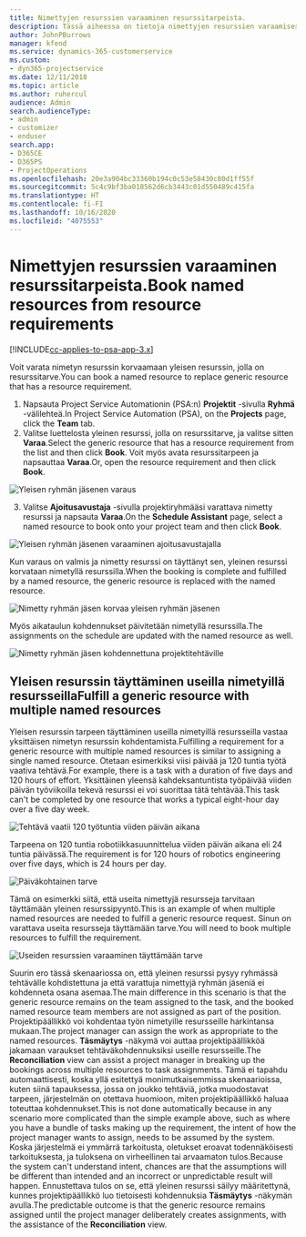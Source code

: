 ```yaml
---
title: Nimettyjen resurssien varaaminen resurssitarpeista.
description: Tässä aiheessa on tietoja nimettyjen resurssien varaamisesta yleistä resurssitarvetta varten.
author: JohnPBurrows
manager: kfend
ms.service: dynamics-365-customerservice
ms.custom:
- dyn365-projectservice
ms.date: 12/11/2018
ms.topic: article
ms.author: ruhercul
audience: Admin
search.audienceType:
- admin
- customizer
- enduser
search.app:
- D365CE
- D365PS
- ProjectOperations
ms.openlocfilehash: 20e3a904bc33360b194c0c53e58430c80d1ff55f
ms.sourcegitcommit: 5c4c9bf3ba018562d6cb3443c01d550489c415fa
ms.translationtype: HT
ms.contentlocale: fi-FI
ms.lasthandoff: 10/16/2020
ms.locfileid: "4075553"
---
```

# <a name="book-named-resources-from-resource-requirements"></a><span data-ttu-id="c30a4-103">Nimettyjen resurssien varaaminen resurssitarpeista.</span><span class="sxs-lookup"><span data-stu-id="c30a4-103">Book named resources from resource requirements</span></span>

[!INCLUDE[cc-applies-to-psa-app-3.x](../includes/cc-applies-to-psa-app-3x.md)]

<span data-ttu-id="c30a4-104">Voit varata nimetyn resurssin korvaamaan yleisen resurssin, jolla on resurssitarve.</span><span class="sxs-lookup"><span data-stu-id="c30a4-104">You can book a named resource to replace generic resource that has a resource requirement.</span></span>

1. <span data-ttu-id="c30a4-105">Napsauta Project Service Automationin (PSA:n) **Projektit** -sivulla **Ryhmä** -välilehteä.</span><span class="sxs-lookup"><span data-stu-id="c30a4-105">In Project Service Automation (PSA), on the **Projects** page, click the **Team** tab.</span></span>
2. <span data-ttu-id="c30a4-106">Valitse luettelosta yleinen resurssi, jolla on resurssitarve, ja valitse sitten **Varaa**.</span><span class="sxs-lookup"><span data-stu-id="c30a4-106">Select the generic resource that has a resource requirement from the list and then click **Book**.</span></span> <span data-ttu-id="c30a4-107">Voit myös avata resurssitarpeen ja napsauttaa **Varaa**.</span><span class="sxs-lookup"><span data-stu-id="c30a4-107">Or, open the resource requirement and then click **Book**.</span></span>


![Yleisen ryhmän jäsenen varaus](media/RM-how-to-14.png)


3. <span data-ttu-id="c30a4-109">Valitse **Ajoitusavustaja** -sivulla projektiryhmääsi varattava nimetty resurssi ja napsauta **Varaa**.</span><span class="sxs-lookup"><span data-stu-id="c30a4-109">On the **Schedule Assistant** page, select a named resource to book onto your project team and then click **Book**.</span></span>

![Yleisen ryhmän jäsenen varaaminen ajoitusavustajalla](media/RM-how-to-15.png)

<span data-ttu-id="c30a4-111">Kun varaus on valmis ja nimetty resurssi on täyttänyt sen, yleinen resurssi korvataan nimetyllä resurssilla.</span><span class="sxs-lookup"><span data-stu-id="c30a4-111">When the booking is complete and fulfilled by a named resource, the generic resource is replaced with the named resource.</span></span>

![Nimetty ryhmän jäsen korvaa yleisen ryhmän jäsenen](media/RM-how-to-16.png)

<span data-ttu-id="c30a4-113">Myös aikataulun kohdennukset päivitetään nimetyllä resurssilla.</span><span class="sxs-lookup"><span data-stu-id="c30a4-113">The assignments on the schedule are updated with the named resource as well.</span></span>

![Nimetty ryhmän jäsen kohdennettuna projektitehtäville](media/RM-how-to-17.png)

## <a name="fulfill-a-generic-resource-with-multiple-named-resources"></a><span data-ttu-id="c30a4-115">Yleisen resurssin täyttäminen useilla nimetyillä resursseilla</span><span class="sxs-lookup"><span data-stu-id="c30a4-115">Fulfill a generic resource with multiple named resources</span></span>
<span data-ttu-id="c30a4-116">Yleisen resurssin tarpeen täyttäminen useilla nimetyillä resursseilla vastaa yksittäisen nimetyn resurssin kohdentamista.</span><span class="sxs-lookup"><span data-stu-id="c30a4-116">Fulfilling a requirement for a generic resource with multiple named resources is similar to assigning a single named resource.</span></span> <span data-ttu-id="c30a4-117">Otetaan esimerkiksi viisi päivää ja 120 tuntia työtä vaativa tehtävä.</span><span class="sxs-lookup"><span data-stu-id="c30a4-117">For example, there is a task with a duration of five days and 120 hours of effort.</span></span> <span data-ttu-id="c30a4-118">Yksittäinen yleensä kahdeksantuntista työpäivää viiden päivän työviikoilla tekevä resurssi ei voi suorittaa tätä tehtävää.</span><span class="sxs-lookup"><span data-stu-id="c30a4-118">This task can't be completed by one resource that works a typical eight-hour day over a five day week.</span></span> 

![Tehtävä vaatii 120 työtuntia viiden päivän aikana](media/RM-how-to-21.png)

<span data-ttu-id="c30a4-120">Tarpeena on 120 tuntia robotiikkasuunnittelua viiden päivän aikana eli 24 tuntia päivässä.</span><span class="sxs-lookup"><span data-stu-id="c30a4-120">The requirement is for 120 hours of robotics engineering over five days, which is 24 hours per day.</span></span>

![Päiväkohtainen tarve](media/RM-how-to-22.png)

<span data-ttu-id="c30a4-122">Tämä on esimerkki siitä, että useita nimettyjä resursseja tarvitaan täyttämään yleinen resurssipyyntö.</span><span class="sxs-lookup"><span data-stu-id="c30a4-122">This is an example of when multiple named resources are needed to fulfill a generic resource request.</span></span> <span data-ttu-id="c30a4-123">Sinun on varattava useita resursseja täyttämään tarve.</span><span class="sxs-lookup"><span data-stu-id="c30a4-123">You will need to book multiple resources to fulfill the requirement.</span></span>

![Useiden resurssien varaaminen täyttämään tarve](media/RM-how-to-23.png)

<span data-ttu-id="c30a4-125">Suurin ero tässä skenaariossa on, että yleinen resurssi pysyy ryhmässä tehtävälle kohdistettuna ja että varattuja nimettyjä ryhmän jäseniä ei kohdenneta osana asemaa.</span><span class="sxs-lookup"><span data-stu-id="c30a4-125">The main difference in this scenario is that the generic resource remains on the team assigned to the task, and the booked named resource team members are not assigned as part of the position.</span></span> <span data-ttu-id="c30a4-126">Projektipäällikkö voi kohdentaa työn nimetyille resursseille harkintansa mukaan.</span><span class="sxs-lookup"><span data-stu-id="c30a4-126">The project manager can assign the work as appropriate to the named resources.</span></span> <span data-ttu-id="c30a4-127">**Täsmäytys** -näkymä voi auttaa projektipäällikköä jakamaan varaukset tehtäväkohdennuksiksi useille resursseille.</span><span class="sxs-lookup"><span data-stu-id="c30a4-127">The **Reconciliation** view can assist a project manager in breaking up the bookings across multiple resources to task assignments.</span></span> <span data-ttu-id="c30a4-128">Tämä ei tapahdu automaattisesti, koska yllä esitettyä monimutkaisemmissa skenaarioissa, kuten siinä tapauksessa, jossa on joukko tehtäviä, jotka muodostavat tarpeen, järjestelmän on otettava huomioon, miten projektipäällikkö haluaa toteuttaa kohdennukset.</span><span class="sxs-lookup"><span data-stu-id="c30a4-128">This is not done automatically because in any scenario more complicated than the simple example above, such as where you have a bundle of tasks making up the requirement, the intent of how the project manager wants to assign, needs to be assumed by the system.</span></span> <span data-ttu-id="c30a4-129">Koska järjestelmä ei ymmärrä tarkoitusta, oletukset eroavat todennäköisesti tarkoituksesta, ja tuloksena on virheellinen tai arvaamaton tulos.</span><span class="sxs-lookup"><span data-stu-id="c30a4-129">Because the system can't understand intent, chances are that the assumptions will be different than intended and an incorrect or unpredictable result will happen.</span></span> <span data-ttu-id="c30a4-130">Ennustettava tulos on se, että yleinen resurssi säilyy määritettynä, kunnes projektipäällikkö luo tietoisesti kohdennuksia **Täsmäytys** -näkymän avulla.</span><span class="sxs-lookup"><span data-stu-id="c30a4-130">The predictable outcome is that the generic resource remains assigned until the project manager deliberately creates assignments, with the assistance of the **Reconciliation** view.</span></span>



